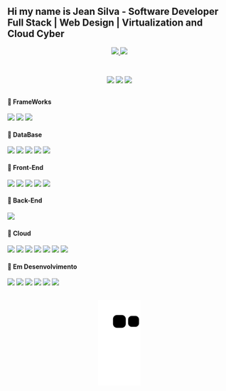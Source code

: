 ## Hi my name is Jean Silva - Software Developer Full Stack | Web Design | Virtualization and Cloud Cyber

<div align="center">
  <a href="https://github.com/jeanasilva">
  <img height="180em" src="https://github-readme-stats.vercel.app/api?username=jeanasilva&show_icons=true&theme=dark&include_all_commits=true&count_private=true"/>
  <img height="180em" src="https://github-readme-stats.vercel.app/api/top-langs/?username=jeanasilva&layout=compact&langs_count=7&theme=dark"/>
</div>
<div style="display: inline_block"><br>
  
</div>
  
  ##
 
<div align="center"> 
  <a href="https://instagram.com/jean.asilva" target="_blank"><img src="https://img.shields.io/badge/-Instagram-%23E4405F?style=for-the-badge&logo=instagram&logoColor=white" target="_blank"></a>
  <a href = "mailto:jeansoftware67@gmail.com"><img src="https://img.shields.io/badge/-Gmail-%23333?style=for-the-badge&logo=gmail&logoColor=white" target="_blank"></a>
  <a href="https://www.linkedin.com/in/jeansilvaa" target="_blank"><img src="https://img.shields.io/badge/-LinkedIn-%230077B5?style=for-the-badge&logo=linkedin&logoColor=white" target="_blank"></a> 
  
   ## 
  <h4 align="left"> 
    <g-emoji class="g-emoji" alias="orange_book" fallback-src="https://github.githubassets.com/images/icons/emoji/unicode/1f4d9.png">📙</g-emoji>
    FrameWorks
  </h4>
   <div align="left"> 
    <img src="https://img.shields.io/badge/Laravel-FF2D20?style=for-the-badge&logo=laravel&logoColor=white" target="_blank">
    <img src="https://img.shields.io/badge/Wordpress-21759B?style=for-the-badge&logo=wordpress&logoColor=white" target="_blank">
    <img src="https://img.shields.io/badge/Joomla-5091CD?style=for-the-badge&logo=joomla&logoColor=white" target="_blank">
  </div>
  
  <h4 align="left"> 
    <g-emoji class="g-emoji" alias="orange_book" fallback-src="https://github.githubassets.com/images/icons/emoji/unicode/1f4d9.png">📙</g-emoji>
    DataBase
  </h4>
  <div align="left"> 
    <img src="https://img.shields.io/badge/MySQL-00000F?style=for-the-badge&logo=mysql&logoColor=white" target="_blank">
    <img src="https://img.shields.io/badge/PostgreSQL-316192?style=for-the-badge&logo=postgresql&logoColor=white" target="_blank">
    <img src="https://img.shields.io/badge/SQLite-07405E?style=for-the-badge&logo=sqlite&logoColor=white" target="_blank">
    <img src="https://img.shields.io/badge/Oracle-F80000?style=for-the-badge&logo=Oracle&logoColor=white" target="_blank">
    <img src="https://img.shields.io/badge/MongoDB-4EA94B?style=for-the-badge&logo=mongodb&logoColor=white" target="_blank">
  </div>
  
  <h4 align="left"> 
    <g-emoji class="g-emoji" alias="orange_book" fallback-src="https://github.githubassets.com/images/icons/emoji/unicode/1f4d9.png">📙</g-emoji>
     Front-End
  </h4>
  <div align="left"> 
    <img src="https://img.shields.io/badge/JavaScript-F7DF1E?style=for-the-badge&logo=javascript&logoColor=black" target="_blank">
    <img src="https://img.shields.io/badge/HTML5-E34F26?style=for-the-badge&logo=html5&logoColor=white" target="_blank">
    <img src="https://img.shields.io/badge/CSS3-1572B6?style=for-the-badge&logo=css3&logoColor=white" target="_blank">
    <img src="https://img.shields.io/badge/Vue.js-35495E?style=for-the-badge&logo=vue.js&logoColor=4FC08D" target="_blank">
    <img src="https://img.shields.io/badge/Bootstrap-563D7C?style=for-the-badge&logo=bootstrap&logoColor=white" target="_blank">
  </div>
  
  <h4 align="left"> 
    <g-emoji class="g-emoji" alias="orange_book" fallback-src="https://github.githubassets.com/images/icons/emoji/unicode/1f4d9.png">📙</g-emoji>
     Back-End
  </h4>
  <div align="left"> 
    <img src="https://img.shields.io/badge/PHP-777BB4?style=for-the-badge&logo=php&logoColor=white" target="_blank">
  </div>
  
  <h4 align="left"> 
    <g-emoji class="g-emoji" alias="orange_book" fallback-src="https://github.githubassets.com/images/icons/emoji/unicode/1f4d9.png">📙</g-emoji>
    Cloud
  </h4>
  <div align="left"> 
    <img src="https://img.shields.io/badge/Amazon_AWS-232F3E?style=for-the-badge&logo=amazon-aws&logoColor=white" target="_blank">
    <img src="https://img.shields.io/badge/Google_Cloud-4285F4?style=for-the-badge&logo=google-cloud&logoColor=white" target="_blank">
    <img src="https://img.shields.io/badge/Microsoft_Azure-0089D6?style=for-the-badge&logo=microsoft-azure&logoColor=white" target="_blank">
    <img src="https://img.shields.io/badge/Cloudflare-F38020?style=for-the-badge&logo=Cloudflare&logoColor=white" target="_blank">
    <img src="https://img.shields.io/badge/Digital_Ocean-0080FF?style=for-the-badge&logo=DigitalOcean&logoColor=white" target="_blank">
    <img src="https://img.shields.io/badge/Linode-00A95C?style=for-the-badge&logo=Linode&logoColor=white" target="_blank">
    <img src="https://img.shields.io/badge/Vercel-000000?style=for-the-badge&logo=vercel&logoColor=white" target="_blank">
  </div>
  
   <h4 align="left"> 
    <g-emoji class="g-emoji" alias="orange_book" fallback-src="https://github.githubassets.com/images/icons/emoji/unicode/1f4d9.png">📙</g-emoji>
    Em Desenvolvimento
  </h4>
  <div align="left"> 
    <img src="https://img.shields.io/badge/Visual_Studio-5C2D91?style=for-the-badge&logo=visual%20studio&logoColor=white" target="_blank">
    <img src="https://img.shields.io/badge/Flask-000000?style=for-the-badge&logo=flask&logoColor=white" target="_blank">
    <img src="https://img.shields.io/badge/Django-092E20?style=for-the-badge&logo=django&logoColor=white" target="_blank">
    <img src="https://img.shields.io/badge/Node.js-43853D?style=for-the-badge&logo=node.js&logoColor=white" target="_blank">
    <img src="https://img.shields.io/badge/Python-14354C?style=for-the-badge&logo=python&logoColor=white" target="_blank">
    <img src="https://img.shields.io/badge/Java-ED8B00?style=for-the-badge&logo=java&logoColor=white" target="_blank">
  </div>
  
  
  
  
    
   ##
  

 
  ![Snake animation](https://github.com/rafaballerini/rafaballerini/blob/output/github-contribution-grid-snake.svg)
 
</div>
